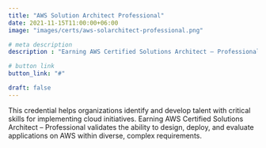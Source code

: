```yaml
---
title: "AWS Solution Architect Professional"
date: 2021-11-15T11:00:00+06:00
image: "images/certs/aws-solarchitect-professional.png"

# meta description
description : "Earning AWS Certified Solutions Architect – Professional validates the ability to design, deploy, and evaluate applications on AWS within diverse, complex requirements."

# button link
button_link: "#"

draft: false
---
```


This credential helps organizations identify and develop talent with critical skills for implementing cloud initiatives. Earning AWS Certified Solutions Architect – Professional validates the ability to design, deploy, and evaluate applications on AWS within diverse, complex requirements.